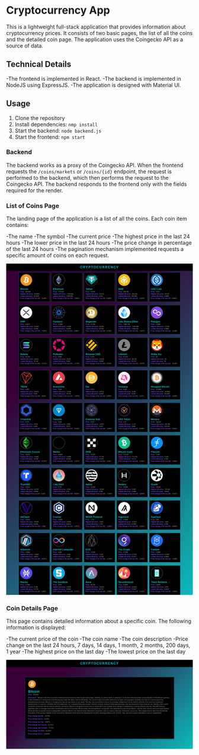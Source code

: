 # Cryptocurrency App

This is a lightweight full-stack application that provides information about cryptocurrency prices. It consists of two basic pages, the list of all the coins and the detailed coin page. The application uses the Coingecko API as a source of data.

## Technical Details

-The frontend is implemented in React.
-The backend is implemented in NodeJS using ExpressJS.
-The application is designed with Material UI.

## Usage

1. Clone the repository
2. Install dependencies: `nmp install`
3. Start the backend: `node backend.js`
4. Start the frontend: `npm start`

### Backend

The backend works as a proxy of the Coingecko API. When the frontend requests the `/coins/markets` or `/coins/{id}` endpoint, the request is performed to the backend, which then performs the request to the Coingecko API. The backend responds to the frontend only with the fields required for the render.

### List of Coins Page

The landing page of the application is a list of all the coins. Each coin item contains:

-The name
-The symbol
-The current price
-The highest price in the last 24 hours
-The lower price in the last 24 hours
-The price change in percentage of the last 24 hours
-The pagination mechanism implemented requests a specific amount of coins on each request.

<img src="frontend/src/cryptomarket.png" alt="list of crypto">

### Coin Details Page

This page contains detailed information about a specific coin. The following information is displayed:

-The current price of the coin
-The coin name
-The coin description
-Price change on the last 24 hours, 7 days, 14 days, 1 month, 2 months, 200 days, 1 year
-The highest price on the last day
-The lowest price on the last day

<img src="frontend/src/cryptodetail.png" alt="list of crypto">

